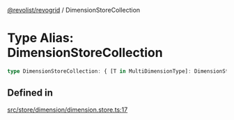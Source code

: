 [@revolist/revogrid](README.md) / DimensionStoreCollection

# Type Alias: DimensionStoreCollection

```ts
type DimensionStoreCollection: { [T in MultiDimensionType]: DimensionStore };
```

## Defined in

[src/store/dimension/dimension.store.ts:17](https://github.com/revolist/revogrid/blob/a4b231d71029faeb28d2b2f5098e6a96aa320bc0/src/store/dimension/dimension.store.ts#L17)
